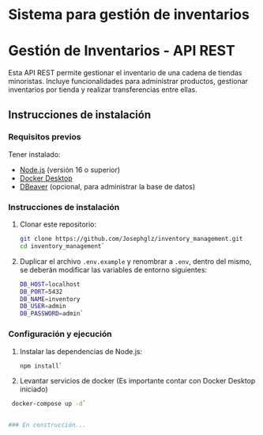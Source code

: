 # Sistema para gestión de inventarios
# Gestión de Inventarios - API REST
Esta API REST permite gestionar el inventario de una cadena de tiendas minoristas. Incluye funcionalidades para administrar productos, gestionar inventarios por tienda y realizar transferencias entre ellas.
## **Instrucciones de instalación**
### **Requisitos previos**
Tener instalado:
   - [Node.js](https://nodejs.org) (versión 16 o superior)
   - [Docker Desktop](https://www.docker.com/products/docker-desktop)
   - [DBeaver](https://dbeaver.io/) (opcional, para administrar la base de datos)
  
### **Instrucciones de instalación**
1. Clonar este repositorio:
   ```bash
   git clone https://github.com/Josephglz/inventory_management.git
   cd inventory_management`
2. Duplicar el archivo `.env.example` y renombrar a `.env`, dentro del mismo, se deberán modificar las variables de entorno siguientes: 
	  ```bash
  	DB_HOST=localhost
  	DB_PORT=5432
  	DB_NAME=inventory
  	DB_USER=admin
  	DB_PASSWORD=admin`
### **Configuración y ejecución**
1. Instalar las dependencias de Node.js:
   ```bash
   npm install`
2. Levantar servicios de docker (Es importante contar con Docker Desktop iniciado)
  ```bash
   docker-compose up -d`


### En construcción...